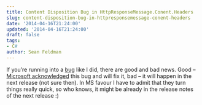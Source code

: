 ```yaml
---
title: Content Disposition Bug in HttpResponseMessage.Conent.Headers
slug: content-disposition-bug-in-httpresponsemessage-conent-headers
date: '2014-04-16T21:24:00'
updated: '2014-04-16T21:24:00'
draft: false
tags:
- C#
author: Sean Feldman
---
```



If you’re running into a [bug](https://connect.microsoft.com/VisualStudio/feedback/details/813392/httpresponsemessage-content-headers-contentdisposition-is-null) like I did, there are good and bad news. Good – [Microsoft acknowledged](https://connect.microsoft.com/VisualStudio/feedback/details/813392/httpresponsemessage-content-headers-contentdisposition-is-null) this bug and will fix it, bad – it will happen in the next release (not sure then). In MS favour I have to admit that they turn things really quick, so who knows, it might be already in the release notes of the next release :)


